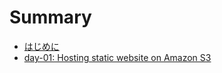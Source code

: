 # Summary

* [はじめに](README.md)
* [day-01: Hosting static website on Amazon S3](./day-01/README.md)

